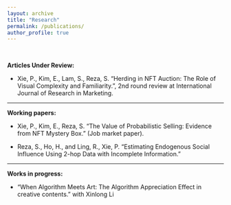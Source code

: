 ```yaml
---
layout: archive
title: "Research"
permalink: /publications/
author_profile: true
---
```


<p>&nbsp;</p>


**Articles Under Review:**

* Xie, P., Kim, E., Lam, S., Reza, S. “Herding in NFT Auction: The Role of Visual Complexity and Familiarity.”, 2nd round review at International Journal of Research in Marketing.

***

**Working papers:**

* Xie, P., Kim, E., Reza, S. “The Value of Probabilistic Selling: Evidence from NFT Mystery Box.” (Job market paper).

* Reza, S., Ho, H., and Ling, R., Xie, P. “Estimating Endogenous Social Influence Using 2-hop Data with Incomplete Information.”

***

**Works in progress:**

* “When Algorithm Meets Art: The Algorithm Appreciation Effect in creative contents.” with Xinlong Li 


